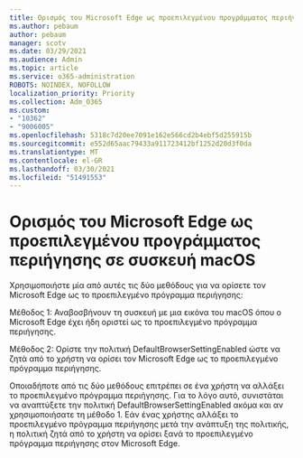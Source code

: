 ```yaml
---
title: Ορισμός του Microsoft Edge ως προεπιλεγμένου προγράμματος περιήγησης σε συσκευή macOS
ms.author: pebaum
author: pebaum
manager: scotv
ms.date: 03/29/2021
ms.audience: Admin
ms.topic: article
ms.service: o365-administration
ROBOTS: NOINDEX, NOFOLLOW
localization_priority: Priority
ms.collection: Adm_O365
ms.custom:
- "10362"
- "9006005"
ms.openlocfilehash: 5318c7d20ee7091e162e566cd2b4ebf5d255915b
ms.sourcegitcommit: e552d65aac79433a911723412bf1252d20d3f0da
ms.translationtype: MT
ms.contentlocale: el-GR
ms.lasthandoff: 03/30/2021
ms.locfileid: "51491553"
---
```

# <a name="set-microsoft-edge-as-the-default-browser-on-a-macos-device"></a>Ορισμός του Microsoft Edge ως προεπιλεγμένου προγράμματος περιήγησης σε συσκευή macOS

Χρησιμοποιήστε μία από αυτές τις δύο μεθόδους για να ορίσετε τον Microsoft Edge ως το προεπιλεγμένο πρόγραμμα περιήγησης:

Μέθοδος 1: Αναβοσβήνουν τη συσκευή με μια εικόνα του macOS όπου ο Microsoft Edge έχει ήδη οριστεί ως το προεπιλεγμένο πρόγραμμα περιήγησης.

Μέθοδος 2: Ορίστε την πολιτική DefaultBrowserSettingEnabled ώστε να ζητά από το χρήστη να ορίσει τον Microsoft Edge ως το προεπιλεγμένο πρόγραμμα περιήγησης.

Οποιαδήποτε από τις δύο μεθόδους επιτρέπει σε ένα χρήστη να αλλάξει το προεπιλεγμένο πρόγραμμα περιήγησης. Για το λόγο αυτό, συνιστάται να αναπτύξετε την πολιτική DefaultBrowserSettingEnabled ακόμα και αν χρησιμοποιήσατε τη μέθοδο 1. Εάν ένας χρήστης αλλάξει το προεπιλεγμένο πρόγραμμα περιήγησης μετά την ανάπτυξη της πολιτικής, η πολιτική ζητά από το χρήστη να ορίσει ξανά το προεπιλεγμένο πρόγραμμα περιήγησης στον Microsoft Edge.
